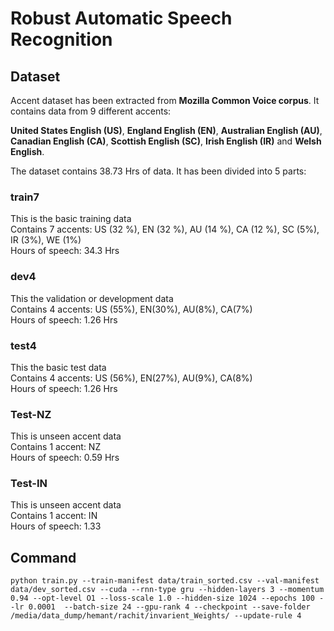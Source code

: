 # Robust Automatic Speech Recognition

## Dataset

Accent dataset has been extracted from **Mozilla Common Voice corpus**. It contains data from 9 different accents:

**United States English (US)**, **England English (EN)**, **Australian English (AU)**, **Canadian English (CA)**, **Scottish English (SC)**, **Irish English (IR)** and **Welsh English**.

The dataset contains 38.73 Hrs of data. It has been divided into 5 parts:

### train7 
This is the basic training data <br/>
Contains 7 accents: US (32 %), EN (32 %), AU (14 %), CA (12 %), SC (5%), IR (3%), WE (1%) <br />
Hours of speech: 34.3 Hrs<br />

### dev4 
This the validation or development data <br />
Contains 4 accents: US (55%), EN(30%), AU(8%), CA(7%) <br />
Hours of speech: 1.26 Hrs <br />

### test4 
This the basic test data <br />
Contains 4 accents: US (56%), EN(27%), AU(9%), CA(8%) <br />
Hours of speech: 1.26 Hrs <br/>

### Test-NZ 
This is unseen accent data <br />
Contains 1 accent: NZ <br />
Hours of speech: 0.59 Hrs <br />

### Test-IN
This is unseen accent data <br />
Contains 1 accent: IN <br />
Hours of speech: 1.33 <br />

## Command
```
python train.py --train-manifest data/train_sorted.csv --val-manifest data/dev_sorted.csv --cuda --rnn-type gru --hidden-layers 3 --momentum 0.94 --opt-level O1 --loss-scale 1.0 --hidden-size 1024 --epochs 100 --lr 0.0001  --batch-size 24 --gpu-rank 4 --checkpoint --save-folder /media/data_dump/hemant/rachit/invarient_Weights/ --update-rule 4
```
